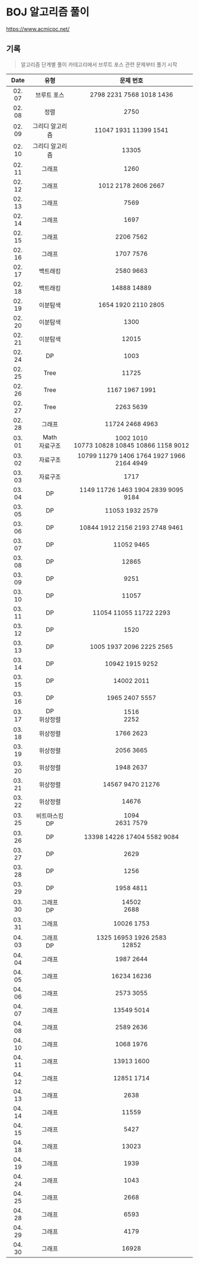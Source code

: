 # BOJ 알고리즘 풀이
https://www.acmicpc.net/

## 기록
> 알고리즘 단계별 풀이 카테고리에서 브루트 포스 관련 문제부터 풀기 시작

| Date | 유형 | 문제 번호 |
|:----:|:----:|:----:|
| 02. 07 |  브루트 포스 | 2798 2231 7568 1018 1436 |
| 02. 08 | 정렬 | 2750 |
| 02. 09 | 그리디 알고리즘 | 11047 1931 11399 1541 |
| 02. 10 | 그리디 알고리즘 | 13305 |
| 02. 11 | 그래프 | 1260 |
| 02. 12 | 그래프 | 1012 2178 2606 2667 |
| 02. 13 | 그래프 | 7569 |
| 02. 14 | 그래프 | 1697 |
| 02. 15 | 그래프 | 2206 7562 |
| 02. 16 | 그래프 | 1707 7576 |
| 02. 17 | 백트래킹 | 2580 9663 |
| 02. 18 | 백트래킹 | 14888 14889 |
| 02. 19 | 이분탐색 | 1654 1920 2110 2805 |
| 02. 20 | 이분탐색 | 1300 |
| 02. 21 | 이분탐색 | 12015 |
| 02. 24 | DP | 1003 |
| 02. 25 | Tree | 11725|
| 02. 26 | Tree | 1167 1967 1991 |
| 02. 27 | Tree | 2263 5639 |
| 02. 28 | 그래프 | 11724 2468 4963 |
| 03. 01 | Math </br> 자료구조 | 1002 1010 </br> 10773 10828 10845 10866 1158 9012 |
| 03. 02 | 자료구조 | 10799 11279 1406 1764 1927 1966 2164 4949 |
| 03. 03 | 자료구조 | 1717 |
| 03. 04 | DP | 1149 11726 1463 1904 2839 9095 9184 |
| 03. 05 | DP | 11053 1932 2579 |
| 03. 06 | DP | 10844 1912 2156 2193 2748 9461 |
| 03. 07 | DP | 11052 9465 |
| 03. 08 | DP | 12865 |
| 03. 09 | DP | 9251 |
| 03. 10 | DP | 11057 |
| 03. 11 | DP | 11054 11055 11722 2293 |
| 03. 12 | DP | 1520 |
| 03. 13 | DP | 1005 1937 2096 2225 2565 |
| 03. 14 | DP | 10942 1915 9252 |
| 03. 15 | DP | 14002 2011 |
| 03. 16 | DP | 1965 2407 5557 |
| 03. 17 | DP </br> 위상정렬 | 1516 </br> 2252 |
| 03. 18 | 위상정렬 | 1766 2623 |
| 03. 19 | 위상정렬 | 2056 3665 |
| 03. 20 | 위상정렬 | 1948 2637 |
| 03. 21 | 위상정렬 | 14567 9470 21276 |
| 03. 22 | 위상정렬 | 14676 |
| 03. 25 | 비트마스킹 </br> DP | 1094 </br> 2631 7579 |
| 03. 26 | DP | 13398 14226 17404 5582 9084 |
| 03. 27 | DP | 2629 |
| 03. 28 | DP | 1256 |
| 03. 29 | DP | 1958 4811 |
| 03. 30 | 그래프 </br> DP | 14502 </br> 2688 |
| 03. 31 | 그래프 | 10026 1753 |
| 04. 03 | 그래프 </br> DP | 1325 16953 1926 2583 </br> 12852 |
| 04. 04 | 그래프 | 1987 2644 |
| 04. 05 | 그래프 | 16234 16236 |
| 04. 06 | 그래프 | 2573 3055 |
| 04. 07 | 그래프 | 13549 5014 |
| 04. 08 | 그래프 | 2589 2636 |
| 04. 10 | 그래프 | 1068 1976 |
| 04. 11 | 그래프 | 13913 1600 |
| 04. 12 | 그래프 | 12851 1714 |
| 04. 13 | 그래프 | 2638 |
| 04. 14 | 그래프 | 11559 |
| 04. 15 | 그래프 | 5427 |
| 04. 18 | 그래프 | 13023 |
| 04. 19 | 그래프 | 1939 |
| 04. 24 | 그래프 | 1043 |
| 04. 25 | 그래프 | 2668 |
| 04. 28 | 그래프 | 6593 |
| 04. 29 | 그래프 | 4179 |
| 04. 30 | 그래프 | 16928 |
